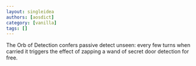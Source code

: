 ```yaml
---
layout: singleidea
authors: [aosdict]
category: [vanilla]
tags: []
---
```

The Orb of Detection confers passive detect unseen: every few turns when carried it triggers the effect of zapping a wand of secret door detection for free.
